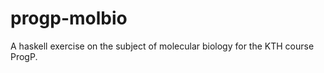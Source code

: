 progp-molbio
============

A haskell exercise on the subject of molecular biology for the KTH course ProgP.